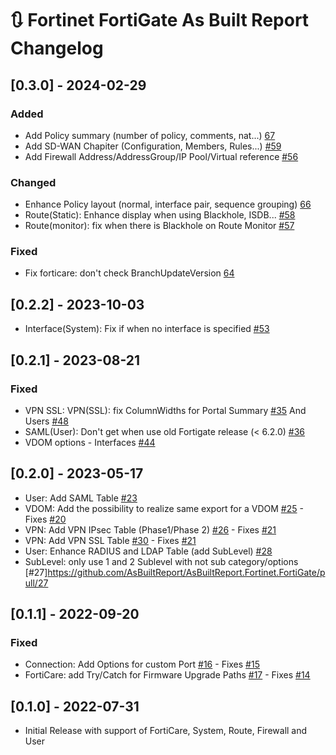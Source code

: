# :arrows_clockwise: Fortinet FortiGate As Built Report Changelog

## [0.3.0] - 2024-02-29

### Added
- Add Policy summary (number of policy, comments, nat...) [67](https://github.com/AsBuiltReport/AsBuiltReport.Fortinet.FortiGate/pull/67)
- Add SD-WAN Chapiter (Configuration, Members, Rules...) [#59](https://github.com/AsBuiltReport/AsBuiltReport.Fortinet.FortiGate/pull/59)
- Add Firewall Address/AddressGroup/IP Pool/Virtual reference [#56](https://github.com/AsBuiltReport/AsBuiltReport.Fortinet.FortiGate/pull/56)

### Changed
- Enhance Policy layout (normal, interface pair, sequence grouping) [66](https://github.com/AsBuiltReport/AsBuiltReport.Fortinet.FortiGate/pull/66)
- Route(Static): Enhance display when using Blackhole, ISDB... [#58](https://github.com/AsBuiltReport/AsBuiltReport.Fortinet.FortiGate/pull/58)
- Route(monitor): fix when there is Blackhole on Route Monitor [#57](https://github.com/AsBuiltReport/AsBuiltReport.Fortinet.FortiGate/pull/57)

### Fixed
- Fix forticare: don't check BranchUpdateVersion [64](https://github.com/AsBuiltReport/AsBuiltReport.Fortinet.FortiGate/pull/64)


## [0.2.2] - 2023-10-03

- Interface(System): Fix if when no interface is specified [#53](https://github.com/AsBuiltReport/AsBuiltReport.Fortinet.FortiGate/pull/53)

## [0.2.1] - 2023-08-21

### Fixed

- VPN SSL: VPN(SSL): fix ColumnWidths for Portal Summary [#35](https://github.com/AsBuiltReport/AsBuiltReport.Fortinet.FortiGate/pull/35) And Users [#48](https://github.com/AsBuiltReport/AsBuiltReport.Fortinet.FortiGate/pull/48)
- SAML(User): Don't get when use old Fortigate release (< 6.2.0) [#36](https://github.com/AsBuiltReport/AsBuiltReport.Fortinet.FortiGate/pull/36)
- VDOM options - Interfaces  [#44](https://github.com/AsBuiltReport/AsBuiltReport.Fortinet.FortiGate/issues/44)

## [0.2.0] - 2023-05-17

- User: Add SAML Table [#23](https://github.com/AsBuiltReport/AsBuiltReport.Fortinet.FortiGate/pull/23)
- VDOM: Add the possibility to realize same export for a VDOM [#25](https://github.com/AsBuiltReport/AsBuiltReport.Fortinet.FortiGate/pull/25) - Fixes [#20](https://github.com/AsBuiltReport/AsBuiltReport.Fortinet.FortiGate/issues/20)
- VPN: Add VPN IPsec Table (Phase1/Phase 2) [#26](https://github.com/AsBuiltReport/AsBuiltReport.Fortinet.FortiGate/pull/26) - Fixes [#21](https://github.com/AsBuiltReport/AsBuiltReport.Fortinet.FortiGate/issues/21)
- VPN: Add VPN SSL Table [#30](https://github.com/AsBuiltReport/AsBuiltReport.Fortinet.FortiGate/pull/30) - Fixes [#21](https://github.com/AsBuiltReport/AsBuiltReport.Fortinet.FortiGate/issues/21)
- User: Enhance RADIUS and LDAP Table (add SubLevel) [#28](https://github.com/AsBuiltReport/AsBuiltReport.Fortinet.FortiGate/pull/28)
- SubLevel: only use 1 and 2 Sublevel with not sub category/options [#27]https://github.com/AsBuiltReport/AsBuiltReport.Fortinet.FortiGate/pull/27

## [0.1.1] - 2022-09-20

### Fixed

- Connection: Add Options for custom Port [#16](https://github.com/AsBuiltReport/AsBuiltReport.Fortinet.FortiGate/pull/16) - Fixes [#15](https://github.com/AsBuiltReport/AsBuiltReport.Fortinet.FortiGate/issues/15)
- FortiCare: add Try/Catch for Firmware Upgrade Paths [#17](https://github.com/AsBuiltReport/AsBuiltReport.Fortinet.FortiGate/pull/17) - Fixes [#14](https://github.com/AsBuiltReport/AsBuiltReport.Fortinet.FortiGate/issues/14)

## [0.1.0] - 2022-07-31

- Initial Release with support of FortiCare, System, Route, Firewall and User
